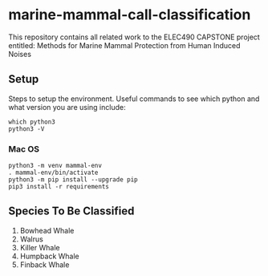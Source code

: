 # marine-mammal-call-classification
This repository contains all related work to the ELEC490 CAPSTONE project entitled: Methods for Marine Mammal Protection from Human Induced Noises

## Setup
Steps to setup the environment. Useful commands to see which python and what version you are using include:

```
which python3
python3 -V
```

### Mac OS

```
python3 -m venv mammal-env
. mammal-env/bin/activate
python3 -m pip install --upgrade pip
pip3 install -r requirements
```

## Species To Be Classified
1. Bowhead Whale
2. Walrus
3. Killer Whale
4. Humpback Whale
5. Finback Whale 